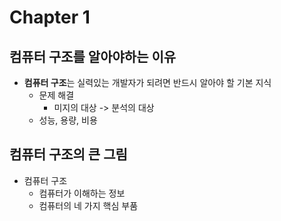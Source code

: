 # Chapter 1

## 컴퓨터 구조를 알아야하는 이유

- **컴퓨터 구조**는 실력있는 개발자가 되려면 반드시 알아야 할 기본 지식
  - 문제 해결
    - 미지의 대상 -> 분석의 대상
  - 성능, 용량, 비용


## 컴퓨터 구조의 큰 그림

- 컴퓨터 구조
  - 컴퓨터가 이해하는 정보
  - 컴퓨터의 네 가지 핵심 부품